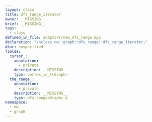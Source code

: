 ```yaml
---
layout: class
title: dfs_range_iterator
owner: __MISSING__
brief: __MISSING__
tags:
  - class
defined_in_file: adaptors/new_dfs_range.hpp
declaration: "\nclass nw::graph::dfs_range::dfs_range_iterator;"
dtor: unspecified
fields:
  cursor_:
    annotation:
      - private
    description: __MISSING__
    type: vertex_id_t<Graph>
  the_range_:
    annotation:
      - private
    description: __MISSING__
    type: dfs_range<Graph> &
namespace:
  - nw
  - graph
---
```


```{index}  dfs_range_iterator
```

